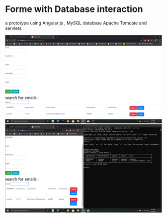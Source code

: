 # Forme with Database interaction

a prototype using Angular js , MySQL database
Apache Tomcate and servlets

![result](image1.PNG)
![result](image2.PNG)